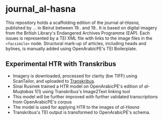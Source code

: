 # journal_al-hasna

This repository holds a scaffolding edition of the journal *al-Ḥasna*, published by ... in Beirut between 19.. and 19.. It is based on digital imagery from the British Library's Endangered Archives Programme (EAP). Each issues is represented by a TEI XML file with links to the image files in the `<facsimile>` node. Structural mark-up of articles, including heads and bylines, is manually added using OpenArabicPE's TEI Boilerplate.

## Experimental HTR with Transkribus

- Imagery is downloaded, processed for clarity (bw TIFF) using ScanTailor, and uploaded to [Transkribus]().
- Sinai Rusinek trained a HTR model on OpenArabicPE's edition of *al-Muqtabas* 1(1) using Transkribus's Image2Text linking tool
- This model will be further improved with further validated transcriptions from OpenArabicPE's corpus
- The model is used for applying HTR to the images of *al-Ḥasna*
- Transkribus's TEI output is transformed to OpenArabicPE's schema.
